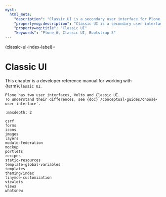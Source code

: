 ```yaml
---
myst:
  html_meta:
    "description": "Classic UI is a secondary user interface for Plone, but updated to use Bootstrap 5. It is familiar to users of Plone 5."
    "property=og:description": "Classic UI is a secondary user interface for Plone, but updated to use Bootstrap 5. It is familiar to users of Plone 5."
    "property=og:title": "Classic UI"
    "keywords": "Plone 6, Classic UI, Bootstrap 5"
---
```


(classic-ui-index-label)=

# Classic UI

This chapter is a developer reference manual for working with {term}`Classic UI`.

```{seealso}
Plone has two user interfaces, Volto and Classic UI.
To understand their differences, see {doc}`/conceptual-guides/choose-user-interface`.
```

```{toctree}
:maxdepth: 2

csrf
forms
icons
images
layers
module-federation
mockup
portlets
recipes
static-resources
template-global-variables
templates
theming/index
tinymce-customization
viewlets
views
whatsnew
```
